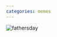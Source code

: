 ```yaml
---
categories: memes
---
```


![fathersday][fathersday]

<!-- Images -->
[fathersday]: /sites/default/files/bestdadjpg
